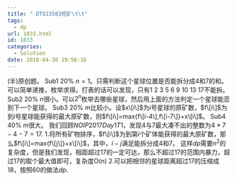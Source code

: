 ```yaml
---
title: " DTOJ3583挖矿\t\t"
tags:
  - dp
url: 1833.html
id: 1833
categories:
  - Solution
date: 2018-04-30 19:56:16
---
```


(半)原创题。 Sub1 20% $n=1$。只需判断这个星球位置是否能拆分成4和7的和。 可以简单递推，枚举求得。打表的话可以发现，只有1 2 3 5 6 9 10 13 17不能拆。 Sub2 20% n很小。可以$2^n$枚举去哪些星球，然后用上面的方法判定一个星球能否到下一个星球。 Sub3 20% $m$比较小。设$x\[i\]$为$i$号星球的原矿数，$f\[i\]$为到$i$号星球能获得的最大原矿数，则$f\[i\]=max{f\[i-4\],f\[i-7\]}+x\[i\]$。 Sub4 40% m很大。 我们回顾$NOIP2017 Day1 T1$，发现$4$与$7$最大凑不出的整数为$4*7-4-7=17$. 1.将所有矿物排序，$f\[i\]$为到第$i$个矿体能获得的最大原矿数，那么$f\[i\]=max{f\[j\]}+x\[i\]$，其中，$i-j$满足能拆分成$4$和$7$。 这样$dp$需要$n^2$的复杂度，但是我们发现，相距超过$17$的一定可达，那么不超过$17$的范围内暴力，超过$17$的取个最大值即可，复杂度O(n) 2.可以把相邻的星球距离超过$17$的压缩成$18$，按照$60%$的做法$dp$.
